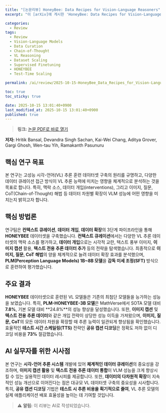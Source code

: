 ```yaml
---
title: "[논문리뷰] HoneyBee: Data Recipes for Vision-Language Reasoners"
excerpt: "이 [arXiv]에 게시한 'HoneyBee: Data Recipes for Vision-Language Reasoners' 논문에 대한 자세한 리뷰입니다."

categories:
  - Review
tags:
  - Review
  - Vision-Language Models
  - Data Curation
  - Chain-of-Thought
  - VL Reasoning
  - Dataset Scaling
  - Supervised Finetuning
  - HONEYBEE
  - Test-Time Scaling

permalink: /ai/review/2025-10-15-HoneyBee_Data_Recipes_for_Vision-Language_Reasoners/

toc: true
toc_sticky: true

date: 2025-10-15 13:01:40+0900
last_modified_at: 2025-10-15 13:01:40+0900
published: true
---
```

> **링크:** [논문 PDF로 바로 열기](https://arxiv.org/abs/2510.12225)

**저자:** Hritik Bansal, Devandra Singh Sachan, Kai-Wei Chang, Aditya Grover, Gargi Ghosh, Wen-tau Yih, Ramakanth Pasunuru



## 핵심 연구 목표
본 연구는 고성능 시각-언어(VL) 추론 훈련 데이터셋 구축의 원리를 규명하고, 다양한 데이터 큐레이션 접근 방식이 VL 추론 능력에 미치는 영향을 체계적으로 분석하는 것을 목표로 합니다. 특히, 맥락 소스, 데이터 개입(interventions), 그리고 이미지, 질문, CoT(Chain-of-Thought) 해법 등 데이터 차원별 확장이 VLM 성능에 어떤 영향을 미치는지 밝히고자 합니다.

## 핵심 방법론
연구팀은 **컨텍스트 큐레이션**, **데이터 개입**, **데이터 확장**의 3단계 파이프라인을 통해 **HONEYBEE** 데이터셋을 구축했습니다. **컨텍스트 큐레이션**에서는 다양한 VL 추론 데이터셋의 맥락 소스를 평가하고, **데이터 개입**으로는 시각적 교란, 텍스트 풍부 이미지, **이미지 캡션** 활용, **텍스트 전용 추론 데이터 추가** 등의 전략을 탐색했습니다. 최종적으로 **이미지, 질문, CoT 해법**의 양을 체계적으로 늘려 데이터 확장 효과를 분석했으며, **PLM(Perception Language Models) 1B~8B 모델**을 **감독 미세 조정(SFT)** 방식으로 훈련하여 평가했습니다.

## 주요 결과
**HONEYBEE** 데이터셋으로 훈련된 VL 모델들은 기존의 최첨단 모델들을 능가하는 성능을 보였습니다. 특히, **PLM-HONEYBEE-3B 모델**은 MathVerse에서 SOTA 모델 대비 **7.8%**, 기본 모델 대비 **24.8%**의 성능 향상을 달성했습니다. 또한, **이미지 캡션** 및 **텍스트 전용 추론 데이터**와 같은 개입 전략이 상당한 성능 이득을 가져왔으며, **이미지, 질문, CoT**의 모든 데이터 차원을 확장할 때 추론 능력이 일관되게 향상됨을 확인했습니다. 효율적인 **테스트 시간 스케일링(TTS)** 전략인 **공유 캡션 디코딩**은 정확도 저하 없이 디코딩 비용을 **73%** 절감했습니다.

## AI 실무자를 위한 시사점
본 연구는 **시각-언어 추론 시스템** 개발에 있어 **체계적인 데이터 큐레이션**의 중요성을 강조하며, **이미지 캡션 활용** 및 **텍스트 전용 추론 데이터 통합**이 VLM 성능을 크게 향상시킬 수 있는 실용적인 데이터 레시피를 제공합니다. 또한, **데이터의 다차원적 확장**이 지속적인 성능 개선으로 이어진다는 점은 대규모 VL 데이터셋 구축의 중요성을 시사합니다. 특히, **공유 캡션 디코딩** 기법은 **테스트 시 추론 비용을 획기적으로 줄여**, VL 추론 모델의 실제 애플리케이션 배포 효율성을 높이는 데 기여할 것입니다.

> ⚠️ **알림:** 이 리뷰는 AI로 작성되었습니다.